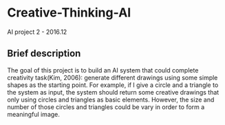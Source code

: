 # Creative-Thinking-AI
AI project 2 - 2016.12

## Brief description

The goal of this project is to build an AI system that could
complete creativity task(Kim, 2006): generate different drawings
using some simple shapes as the starting point. For example,
if I give a circle and a triangle to the system as input,
the system should return some creative drawings that only using
circles and triangles as basic elements. However, the size
and number of those circles and triangles could be vary in
order to form a meaningful image.
